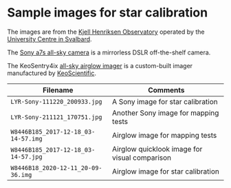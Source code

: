 # Sample images for star calibration

The images are from the [Kjell Henriksen Observatory](http://kho.unis.no) operated by
the [University Centre in Svalbard](https://www.unis.no).

The [Sony a7s all-sky camera](http://kho.unis.no/Sony_Camera.htm) is a mirrorless DSLR 
off-the-shelf camera.

The KeoSentry4ix [all-sky airglow imager](http://kho.unis.no/KeoSentry4ix.htm) is a
custom-built imager manufactured by [KeoScientific](http://keoscientific.com/).

| Filename | Comments |
| -------- | ---------|
| `LYR-Sony-111220_200933.jpg` | A Sony image for star calibration |
| `LYR-Sony-211121_170751.jpg` | Another Sony image for mapping tests |
| `W8446B185_2017-12-18_03-14-57.img` | Airglow image for mapping tests |
| `W8446B185_2017-12-18_03-14-57.jpg` | Airglow quicklook image for visual comparison |
| `W8446B18_2020-12-11_20-09-36.img` | Airglow image for star calibration |
